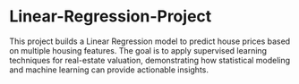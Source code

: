 # Linear-Regression-Project
This project builds a Linear Regression model to predict house prices based on multiple housing features. The goal is to apply supervised learning techniques for real-estate valuation, demonstrating how statistical modeling and machine learning can provide actionable insights.

